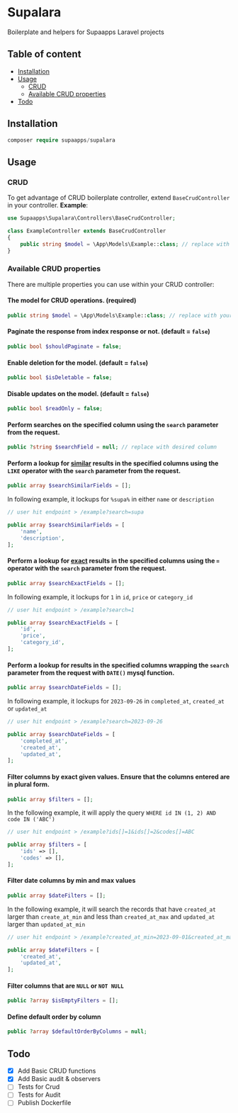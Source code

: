 # Supalara <!-- omit in toc -->

Boilerplate and helpers for Supaapps Laravel projects

## Table of content <!-- omit in toc -->

- [Installation](#installation)
- [Usage](#usage)
  - [CRUD](#crud)
  - [Available CRUD properties](#available-crud-properties)
- [Todo](#todo)

## Installation

```php
composer require supaapps/supalara
```

## Usage

### CRUD

To get advantage of CRUD boilerplate controller, extend `BaseCrudController` in your controller. **Example**:

```php
use Supaapps\Supalara\Controllers\BaseCrudController;

class ExampleController extends BaseCrudController
{
    public string $model = \App\Models\Example::class; // replace with your model
}
```

### Available CRUD properties

There are multiple properties you can use within your CRUD controller:

#### The model for CRUD operations. (**required**) <!-- omit in toc -->

```php
public string $model = \App\Models\Example::class; // replace with your model
```

#### Paginate the response from index response or not. (default = `false`) <!-- omit in toc -->

```php
public bool $shouldPaginate = false;
```

#### Enable deletion for the model. (default = `false`) <!-- omit in toc -->

```php
public bool $isDeletable = false;
```

#### Disable updates on the model. (default = `false`) <!-- omit in toc -->

```php
public bool $readOnly = false;
```

#### Perform searches on the specified column using the `search` parameter from the request. <!-- omit in toc -->

```php
public ?string $searchField = null; // replace with desired column
```

#### Perform a lookup for <u>similar</u> results in the specified columns using the **`LIKE` operator** with the `search` parameter from the request. <!-- omit in toc -->

```php
public array $searchSimilarFields = [];
```

In following example, it lockups for `%supa%` in either `name` or `description`

```php
// user hit endpoint > /example?search=supa

public array $searchSimilarFields = [
    'name',
    'description',
];
```

#### Perform a lookup for <u>exact</u> results in the specified columns using the **`=` operator** with the `search` parameter from the request. <!-- omit in toc -->

```php
public array $searchExactFields = [];
```

In following example, it lockups for `1` in `id`, `price` or `category_id`

```php
// user hit endpoint > /example?search=1

public array $searchExactFields = [
    'id',
    'price',
    'category_id',
];
```

#### Perform a lookup for results in the specified columns wrapping the `search` parameter from the request with `DATE()` mysql function. <!-- omit in toc -->

```php
public array $searchDateFields = [];
```

In following example, it lockups for `2023-09-26` in `completed_at`, `created_at` or `updated_at`

```php
// user hit endpoint > /example?search=2023-09-26

public array $searchDateFields = [
    'completed_at',
    'created_at',
    'updated_at',
];
```

#### Filter columns by exact given values. Ensure that the columns entered are in plural form. <!-- omit in toc -->

```php
public array $filters = [];
```

In the following example, it will apply the query `WHERE id IN (1, 2) AND code IN ('ABC')`

```php
// user hit endpoint > /example?ids[]=1&ids[]=2&codes[]=ABC

public array $filters = [
    'ids' => [],
    'codes' => [],
];
```

#### Filter date columns by min and max values <!-- omit in toc -->

```php
public array $dateFilters = [];
```

In the following example, it will search the records that have `created_at` larger than `create_at_min` and less than `created_at_max` and `updated_at` larger than `updated_at_min`

```php
// user hit endpoint > /example?created_at_min=2023-09-01&created_at_max=2023-09-30&updated_at_min=2023-09-15

public array $dateFilters = [
    'created_at',
    'updated_at',
];
```

#### Filter columns that are `NULL` or `NOT NULL` <!-- omit in toc -->

```php
public ?array $isEmptyFilters = [];
```

#### Define default order by column <!-- omit in toc -->

```php
public ?array $defaultOrderByColumns = null;
```

## Todo

- [X] Add Basic CRUD functions
- [X] Add Basic audit & observers
- [ ] Tests for Crud
- [ ] Tests for Audit
- [ ] Publish Dockerfile
